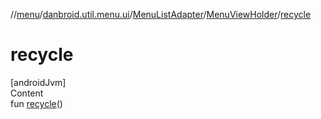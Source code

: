 //[menu](../../../../index.md)/[danbroid.util.menu.ui](../../index.md)/[MenuListAdapter](../index.md)/[MenuViewHolder](index.md)/[recycle](recycle.md)



# recycle  
[androidJvm]  
Content  
fun [recycle](recycle.md)()  



